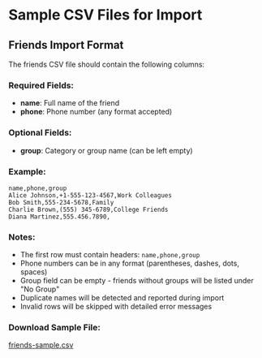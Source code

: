 
# Sample CSV Files for Import

## Friends Import Format

The friends CSV file should contain the following columns:

### Required Fields:
- **name**: Full name of the friend
- **phone**: Phone number (any format accepted)

### Optional Fields:
- **group**: Category or group name (can be left empty)

### Example:
```csv
name,phone,group
Alice Johnson,+1-555-123-4567,Work Colleagues
Bob Smith,555-234-5678,Family
Charlie Brown,(555) 345-6789,College Friends
Diana Martinez,555.456.7890,
```

### Notes:
- The first row must contain headers: `name,phone,group`
- Phone numbers can be in any format (parentheses, dashes, dots, spaces)
- Group field can be empty - friends without groups will be listed under "No Group"
- Duplicate names will be detected and reported during import
- Invalid rows will be skipped with detailed error messages

### Download Sample File:
[friends-sample.csv](/samples/friends-sample.csv)
